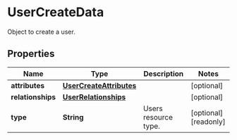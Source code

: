 

# UserCreateData

Object to create a user.
## Properties

Name | Type | Description | Notes
------------ | ------------- | ------------- | -------------
**attributes** | [**UserCreateAttributes**](UserCreateAttributes.md) |  |  [optional]
**relationships** | [**UserRelationships**](UserRelationships.md) |  |  [optional]
**type** | **String** | Users resource type. |  [optional] [readonly]



